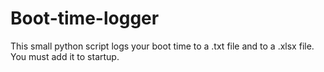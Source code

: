 # Boot-time-logger
This small python script logs your boot time to a .txt file and to a .xlsx file. You must add it to startup.
